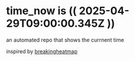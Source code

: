 # time_now is (( 2025-04-29T09:00:00.345Z ))

an automated repo that shows the currnent time

inspired by [breakingheatmap](https://github.com/breakingheatmap/breakingheatmap)